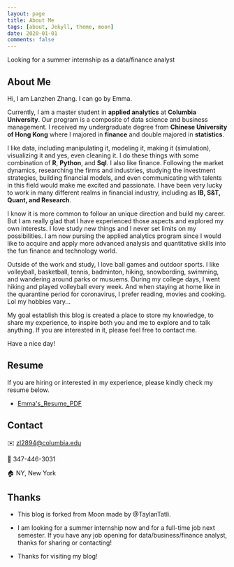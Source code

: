 ```yaml
---
layout: page
title: About Me
tags: [about, Jekyll, theme, moon]
date: 2020-01-01
comments: false
---
```

    
Looking for a summer internship as a data/finance analyst

## About Me

Hi, I am Lanzhen Zhang. I can go by Emma.

Currently, I am a master student in __applied analytics__ at __Columbia University__. Our program is a composite of data science and business management. I received my undergraduate degree from __Chinese University of Hong Kong__ where I majored in __finance__ and double majored in __statistics__.

I like data, including manipulating it, modeling it, making it (simulation), visualizing it and yes, even cleaning it. I do these things with some combination of __R__, __Python__, and __Sql__. I also like finance. Following the market dynamics, researching the firms and industries, studying the investment strategies, building financial models, and even communicating with talents in this field would make me excited and passionate. I have been very lucky to work in many different realms in financial industry, including as __IB, S&T, Quant, and Research__. 

I know it is more common to follow an unique direction and build my career. But I am really glad that I have experienced those aspects and explored my own interests. I love study new things and I never set limits on my possibilities. I am now pursing the applied analytics program since I would like to acquire and apply more advanced analysis and quantitative skills into the fun finance and technology world.

Outside of the work and study, I love ball games and outdoor sports. I like volleyball, basketball, tennis, badminton, hiking, snowbording, swimming, and wandering around parks or musuems. During my college days, I went hiking and played volleyball every week. And when staying at home like in the quarantine period for coronavirus, I prefer reading, movies and cooking. Lol my hobbies vary...

My goal establish this blog is created a place to store my knowledge, to share my experience, to inspire both you and me to explore and to talk anything. If you are interested in it, please feel free to contact me.

Have a nice day!


## Resume
If you are hiring or interested in my experience, please kindly check my resume below.
- [Emma's_Resume_PDF](https://github.com/EmmaCheung0/EmmaCheung0.github.io/raw/master/Resume_Lanzhen.pdf)


## Contact
✉️ zl2894@columbia.edu

📱 347-446-3031

🏠 NY, New York


## Thanks
* This blog is forked from Moon made by @TaylanTatli.

* I am looking for a summer internship now and for a full-time job next semester. If you have any job opening for data/business/finance analyst, thanks for sharing or contacting!

* Thanks for visiting my blog!
